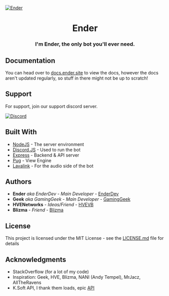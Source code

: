 [![Ender](https://bot.ender.site/img/ender-banner-edge@256.png)](https://bot.ender.site)

<h1 align="center">Ender</h1>
<h3 align="center">I'm Ender, the only bot you'll ever need.</h3>

## Documentation

You can head over to [docs.ender.site](https://docs.ender.site) to view the docs, however the docs aren't updated regularly, so stuff in there might not be up to scratch!

## Support

For support, join our support discord server.

[![Discord](https://discordapp.com/api/guilds/525056817399726102/widget.png?style=banner2)](https://discordbots.org/servers/525056817399726102)

## Built With

* [NodeJS](https://nodejs.org/en/) - The server environment
* [Discord.JS](https://discord.js.org/#/) - Used to run the bot
* [Express](https://expressjs.com/) - Backend & API server
* [Pug](https://pugjs.org) - View Engine
* [Lavalink](https://github.com/MrJacz/discord.js-lavalink) - For the audio side of the bot

## Authors

* **Ender** *aka EnderDev* - *Main Developer* - [EnderDev](https://github.com/EnderDev)
* **Geek** *aka GamingGeek* - *Main Developer* - [GamingGeek](https://github.com/GamingGeek)
* **HVENetworks** - *Ideas/Friend* - [HVEVB](https://github.com/HVEVB)
* **Blizma** - *Friend* - [Blizma](https://github.com/blizma/)

## License

This project is licensed under the MIT License - see the [LICENSE.md](LICENSE.md) file for details

## Acknowledgments

* StackOverflow (for a lot of my code)
* Inspiration: Geek, HVE, Blizma, NANI (Andy Tempel), MrJacz, AllTheRavens
* K.Soft API, I thank them loads, epic [API](https://api.ksoft.si)

